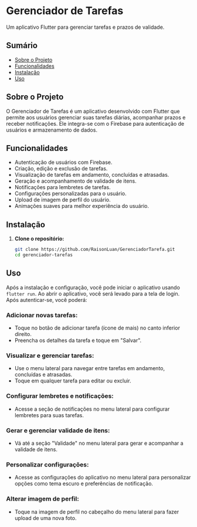 # Gerenciador de Tarefas

Um aplicativo Flutter para gerenciar tarefas e prazos de validade.

## Sumário

- [Sobre o Projeto](#sobre-o-projeto)
- [Funcionalidades](#funcionalidades)
- [Instalação](#instalação)
- [Uso](#uso)

## Sobre o Projeto

O Gerenciador de Tarefas é um aplicativo desenvolvido com Flutter que permite aos usuários gerenciar suas tarefas diárias, acompanhar prazos e receber notificações. Ele integra-se com o Firebase para autenticação de usuários e armazenamento de dados.

## Funcionalidades

- Autenticação de usuários com Firebase.
- Criação, edição e exclusão de tarefas.
- Visualização de tarefas em andamento, concluídas e atrasadas.
- Geração e acompanhamento de validade de itens.
- Notificações para lembretes de tarefas.
- Configurações personalizadas para o usuário.
- Upload de imagem de perfil do usuário.
- Animações suaves para melhor experiência do usuário.

## Instalação

1. **Clone o repositório:**
   ```bash
   git clone https://github.com/RaisonLuan/GerenciadorTarefa.git
   cd gerenciador-tarefas

## Uso

Após a instalação e configuração, você pode iniciar o aplicativo usando `flutter run`. Ao abrir o aplicativo, você será levado para a tela de login. Após autenticar-se, você poderá:

### Adicionar novas tarefas:

- Toque no botão de adicionar tarefa (ícone de mais) no canto inferior direito.
- Preencha os detalhes da tarefa e toque em "Salvar".

### Visualizar e gerenciar tarefas:

- Use o menu lateral para navegar entre tarefas em andamento, concluídas e atrasadas.
- Toque em qualquer tarefa para editar ou excluir.

### Configurar lembretes e notificações:

- Acesse a seção de notificações no menu lateral para configurar lembretes para suas tarefas.

### Gerar e gerenciar validade de itens:

- Vá até a seção "Validade" no menu lateral para gerar e acompanhar a validade de itens.

### Personalizar configurações:

- Acesse as configurações do aplicativo no menu lateral para personalizar opções como tema escuro e preferências de notificação.

### Alterar imagem de perfil:

- Toque na imagem de perfil no cabeçalho do menu lateral para fazer upload de uma nova foto.

